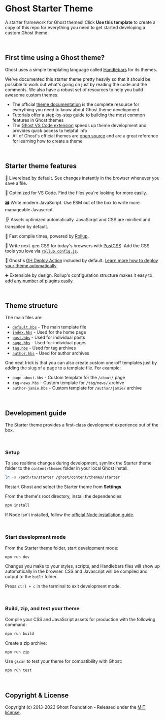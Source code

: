 # Ghost Starter Theme

A starter framework for Ghost themes! Click **Use this template** to create a copy of this repo for everything you need to get started developing a custom Ghost theme.

&nbsp;

## First time using a Ghost theme?

Ghost uses a simple templating language called [Handlebars](http://handlebarsjs.com/) for its themes.

We've documented this starter theme pretty heavily so that it should be possible to work out what's going on just by reading the code and the comments. We also have a robust set of resources to help you build awesome custom themes:

- The official [theme documentation](https://ghost.org/docs/themes) is the complete resource for everything you need to know about Ghost theme development
- [Tutorials](https://ghost.org/tutorials/) offer a step-by-step guide to building the most common features in Ghost themes
- The [Ghost VS Code extension](https://marketplace.visualstudio.com/items?itemName=TryGhost.ghost) speeds up theme development and provides quick access to helpful info
- All of Ghost's official themes are [open source](https://github.com/tryghost) and are a great reference for learning how to create a theme

&nbsp;

## Starter theme features

🔁&nbsp;Livereload by default. See changes instantly in the browser whenever you save a file.

🔎&nbsp;Optimized for VS Code. Find the files you're looking for more easily.

🗃️&nbsp;Write modern JavaScript. Use ESM out of the box to write more manageable Javascript.

🗜️&nbsp;Assets optimized automatically. JavaScript and CSS are minified and transpiled by default.

👟&nbsp;Fast compile times, powered by [Rollup](https://rollupjs.org).

🦋&nbsp;Write next-gen CSS for today's browsers with [PostCSS](https://postcss.org/). Add the CSS tools you love via [`rollup.config.js`](rollup.config.js).

🚢&nbsp;Ghost's [GH Deploy Action](.github/workflows/deploy-theme.yml) included by default. [Learn more how to deploy your theme automatically](https://github.com/TryGhost/action-deploy-theme)

➕&nbsp;Extensible by design. Rollup's configuration structure makes it easy to add [any number of plugins easily](https://github.com/rollup/plugins).

&nbsp;

## Theme structure

The main files are:

- [`default.hbs`](default.hbs) - The main template file
- [`index.hbs`](index.hbs) - Used for the home page
- [`post.hbs`](post.hbs) - Used for individual posts
- [`page.hbs`](page.hbs) - Used for individual pages
- [`tag.hbs`](tag.hbs) - Used for tag archives
- [`author.hbs`](author.hbs) - Used for author archives

One neat trick is that you can also create custom one-off templates just by adding the slug of a page to a template file. For example:

- `page-about.hbs` - Custom template for the `/about/` page
- `tag-news.hbs` - Custom template for `/tag/news/` archive
- `author-jamie.hbs` - Custom template for `/author/jamie/` archive

&nbsp;

## Development guide

The Starter theme provides a first-class development experience out of the box.

&nbsp;

### Setup

To see realtime changes during development, symlink the Starter theme folder to the `content/themes` folder in your local Ghost install.

```bash
ln -s /path/to/starter /ghost/content/themes/starter
```

Restart Ghost and select the Starter theme from **Settings**.

From the theme's root directory, install the dependencies:

```bash
npm install
```

If Node isn't installed, follow the [official Node installation guide](https://nodejs.org/).

&nbsp;

### Start development mode

From the Starter theme folder, start development mode:

```bash
npm run dev
```

Changes you make to your styles, scripts, and Handlebars files will show up automatically in the browser. CSS and Javascript will be compiled and output to the `built` folder.

Press `ctrl + c` in the terminal to exit development mode.

&nbsp;

### Build, zip, and test your theme

Compile your CSS and JavaScript assets for production with the following command:

```bash
npm run build
```

Create a zip archive:

```bash
npm run zip
```

Use `gscan` to test your theme for compatibility with Ghost:

```bash
npm run test
```

&nbsp;

## Copyright & License

Copyright (c) 2013-2023 Ghost Foundation - Released under the [MIT license](LICENSE).
